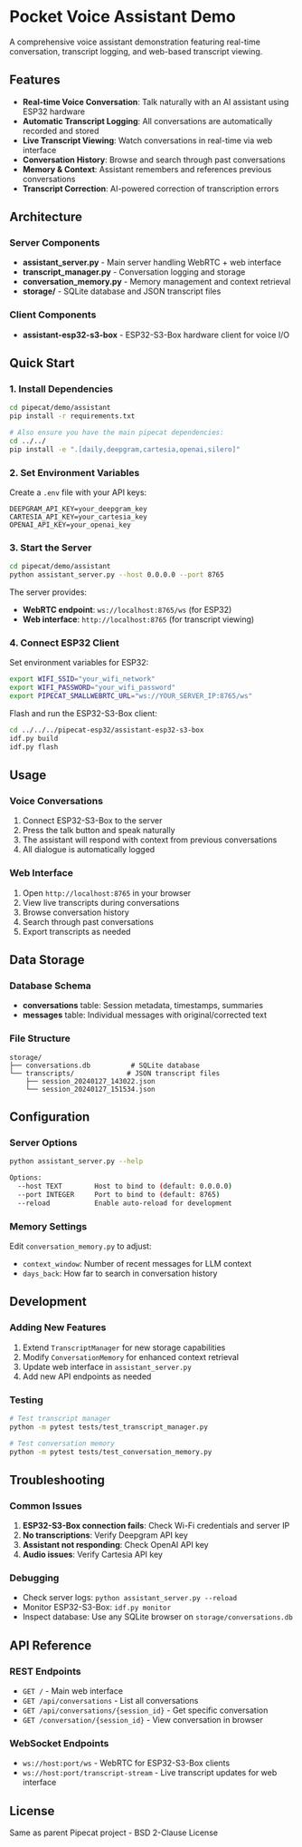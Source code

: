 # Pocket Voice Assistant Demo

A comprehensive voice assistant demonstration featuring real-time conversation, transcript logging, and web-based transcript viewing.

## Features

- **Real-time Voice Conversation**: Talk naturally with an AI assistant using ESP32 hardware
- **Automatic Transcript Logging**: All conversations are automatically recorded and stored
- **Live Transcript Viewing**: Watch conversations in real-time via web interface
- **Conversation History**: Browse and search through past conversations
- **Memory & Context**: Assistant remembers and references previous conversations
- **Transcript Correction**: AI-powered correction of transcription errors

## Architecture

### Server Components
- **assistant_server.py** - Main server handling WebRTC + web interface
- **transcript_manager.py** - Conversation logging and storage
- **conversation_memory.py** - Memory management and context retrieval
- **storage/** - SQLite database and JSON transcript files

### Client Components  
- **assistant-esp32-s3-box** - ESP32-S3-Box hardware client for voice I/O

## Quick Start

### 1. Install Dependencies

```bash
cd pipecat/demo/assistant
pip install -r requirements.txt

# Also ensure you have the main pipecat dependencies:
cd ../../
pip install -e ".[daily,deepgram,cartesia,openai,silero]"
```

### 2. Set Environment Variables

Create a `.env` file with your API keys:

```env
DEEPGRAM_API_KEY=your_deepgram_key
CARTESIA_API_KEY=your_cartesia_key  
OPENAI_API_KEY=your_openai_key
```

### 3. Start the Server

```bash
cd pipecat/demo/assistant
python assistant_server.py --host 0.0.0.0 --port 8765
```

The server provides:
- **WebRTC endpoint**: `ws://localhost:8765/ws` (for ESP32)
- **Web interface**: `http://localhost:8765` (for transcript viewing)

### 4. Connect ESP32 Client

Set environment variables for ESP32:
```bash
export WIFI_SSID="your_wifi_network"
export WIFI_PASSWORD="your_wifi_password"
export PIPECAT_SMALLWEBRTC_URL="ws://YOUR_SERVER_IP:8765/ws"
```

Flash and run the ESP32-S3-Box client:
```bash
cd ../../../pipecat-esp32/assistant-esp32-s3-box
idf.py build
idf.py flash
```

## Usage

### Voice Conversations
1. Connect ESP32-S3-Box to the server
2. Press the talk button and speak naturally
3. The assistant will respond with context from previous conversations
4. All dialogue is automatically logged

### Web Interface
1. Open `http://localhost:8765` in your browser
2. View live transcripts during conversations
3. Browse conversation history
4. Search through past conversations
5. Export transcripts as needed

## Data Storage

### Database Schema
- **conversations** table: Session metadata, timestamps, summaries
- **messages** table: Individual messages with original/corrected text

### File Structure
```
storage/
├── conversations.db          # SQLite database
└── transcripts/             # JSON transcript files
    ├── session_20240127_143022.json
    └── session_20240127_151534.json
```

## Configuration

### Server Options
```bash
python assistant_server.py --help

Options:
  --host TEXT        Host to bind to (default: 0.0.0.0)
  --port INTEGER     Port to bind to (default: 8765)  
  --reload           Enable auto-reload for development
```

### Memory Settings
Edit `conversation_memory.py` to adjust:
- `context_window`: Number of recent messages for LLM context
- `days_back`: How far to search in conversation history

## Development

### Adding New Features
1. Extend `TranscriptManager` for new storage capabilities
2. Modify `ConversationMemory` for enhanced context retrieval  
3. Update web interface in `assistant_server.py`
4. Add new API endpoints as needed

### Testing
```bash
# Test transcript manager
python -m pytest tests/test_transcript_manager.py

# Test conversation memory  
python -m pytest tests/test_conversation_memory.py
```

## Troubleshooting

### Common Issues
1. **ESP32-S3-Box connection fails**: Check Wi-Fi credentials and server IP
2. **No transcriptions**: Verify Deepgram API key
3. **Assistant not responding**: Check OpenAI API key
4. **Audio issues**: Verify Cartesia API key

### Debugging
- Check server logs: `python assistant_server.py --reload`
- Monitor ESP32-S3-Box: `idf.py monitor`  
- Inspect database: Use any SQLite browser on `storage/conversations.db`

## API Reference

### REST Endpoints
- `GET /` - Main web interface
- `GET /api/conversations` - List all conversations
- `GET /api/conversations/{session_id}` - Get specific conversation
- `GET /conversation/{session_id}` - View conversation in browser

### WebSocket Endpoints  
- `ws://host:port/ws` - WebRTC for ESP32-S3-Box clients
- `ws://host:port/transcript-stream` - Live transcript updates for web interface

## License

Same as parent Pipecat project - BSD 2-Clause License